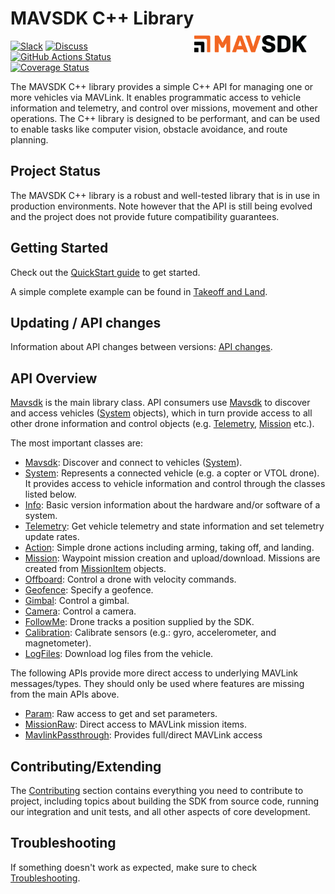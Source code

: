 # MAVSDK C++ Library <div style="float:right; padding:10px; margin-right:20px;"><img src="../../assets/site/sdk_logo_full.png" title="MAVSDK Logo" width="180px"/></div>
[![Slack](https://px4-slack.herokuapp.com/badge.svg)](http://slack.px4.io)&nbsp;[![Discuss](https://img.shields.io/badge/discuss-MAVSDK-ff69b4.svg)](https://discuss.px4.io/c/sdk) [![GitHub Actions Status](https://github.com/mavlink/MAVSDK/workflows/Build%20and%20Test/badge.svg?branch=main)](https://github.com/mavlink/MAVSDK/actions?query=branch%3Amain) [![Coverage Status](https://coveralls.io/repos/github/mavlink/MAVSDK/badge.svg?branch=main)](https://coveralls.io/github/mavlink/MAVSDK?branch=main)

The MAVSDK C++ library provides a simple C++ API for managing one or more vehicles via MAVLink.
It enables programmatic access to vehicle information and telemetry, and control over missions, movement and other operations.
The C++ library is designed to be performant, and can be used to enable tasks like computer vision, obstacle avoidance, and route planning.


## Project Status

The MAVSDK C++ library is a robust and well-tested library that is in use in production environments.
Note however that the API is still being evolved and the project does not provide future compatibility guarantees.

## Getting Started

Check out the [QuickStart guide](quickstart.md) to get started.

A simple complete example can be found in [Takeoff and Land](examples/takeoff_and_land.md).

## Updating / API changes

Information about API changes between versions: [API changes](api_changes.md).

## API Overview

[Mavsdk](api_reference/classmavsdk_1_1_mavsdk.md) is the main library class.
API consumers use [Mavsdk](api_reference/classmavsdk_1_1_mavsdk.md) to discover and access vehicles ([System](api_reference/classmavsdk_1_1_system.md) objects), which in turn provide access to all other drone information and control objects (e.g. [Telemetry](api_reference/classmavsdk_1_1_telemetry.md), [Mission](api_reference/classmavsdk_1_1_mission.md) etc.).

The most important classes are:

- [Mavsdk](api_reference/classmavsdk_1_1_mavsdk.md): Discover and connect to vehicles ([System](api_reference/classmavsdk_1_1_system.md)).
- [System](api_reference/classmavsdk_1_1_system.md): Represents a connected vehicle (e.g. a copter or VTOL drone).
  It provides access to vehicle information and control through the classes listed below.
- [Info](api_reference/classmavsdk_1_1_info.md): Basic version information about the hardware and/or software of a system.
- [Telemetry](api_reference/classmavsdk_1_1_telemetry.md): Get vehicle telemetry and state information and set telemetry update rates.
- [Action](api_reference/classmavsdk_1_1_action.md): Simple drone actions including arming, taking off, and landing.
- [Mission](api_reference/classmavsdk_1_1_mission.md): Waypoint mission creation and upload/download.
  Missions are created from [MissionItem](api_reference/structmavsdk_1_1_mission_1_1_mission_item.md) objects.
- [Offboard](api_reference/classmavsdk_1_1_offboard.md): Control a drone with velocity commands.
- [Geofence](api_reference/classmavsdk_1_1_geofence.md): Specify a geofence.
- [Gimbal](api_reference/classmavsdk_1_1_gimbal.md): Control a gimbal.
- [Camera](api_reference/classmavsdk_1_1_camera.md): Control a camera.
- [FollowMe](api_reference/classmavsdk_1_1_follow_me.md): Drone tracks a position supplied by the SDK.
- [Calibration](api_reference/classmavsdk_1_1_calibration.md):  Calibrate sensors (e.g.: gyro, accelerometer, and magnetometer).
- [LogFiles](api_reference/classmavsdk_1_1_log_files.md): Download log files from the vehicle.


The following APIs provide more direct access to underlying MAVLink messages/types.
They should only be used where features are missing from the main APIs above.
* [Param](api_reference/classmavsdk_1_1_param.md): Raw access to get and set parameters.
* [MissionRaw](api_reference/classmavsdk_1_1_mission_raw.md): Direct access to MAVLink mission items.
* [MavlinkPassthrough](api_reference/classmavsdk_1_1_mavlink_passthrough.md): Provides full/direct MAVLink access


## Contributing/Extending

The [Contributing](../contributing/README.md) section contains everything you need to contribute to project, including topics about building the SDK from source code, running our integration and unit tests, and all other aspects of core development.

## Troubleshooting

If something doesn't work as expected, make sure to check [Troubleshooting](troubleshooting.md).
